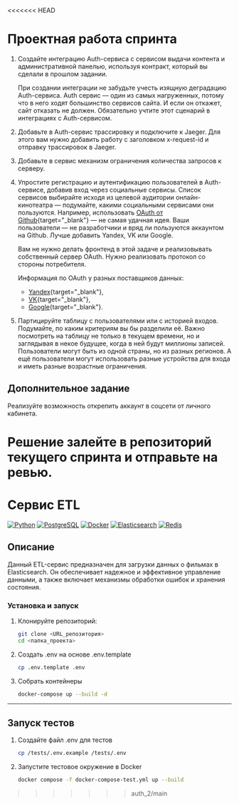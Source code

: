 <<<<<<< HEAD
# Проектная работа спринта

1. Создайте интеграцию Auth-сервиса с сервисом выдачи контента и административной панелью, используя контракт, который вы сделали в прошлом задании.
  
    При создании интеграции не забудьте учесть изящную деградацию Auth-сервиса. Auth сервис — один из самых нагруженных, потому что в него ходят большинство сервисов сайта. И если он откажет, сайт отказать не должен. Обязательно учтите этот сценарий в интеграциях с Auth-сервисом.
2. Добавьте в Auth-сервис трассировку и подключите к Jaeger. Для этого вам нужно добавить работу с заголовком x-request-id и отправку трассировок в Jaeger.
3. Добавьте в сервис механизм ограничения количества запросов к серверу.
4. Упростите регистрацию и аутентификацию пользователей в Auth-сервисе, добавив вход через социальные сервисы. Список сервисов выбирайте исходя из целевой аудитории онлайн-кинотеатра — подумайте, какими социальными сервисами они пользуются. Например, использовать [OAuth от Github](https://docs.github.com/en/free-pro-team@latest/developers/apps/authorizing-oauth-apps){target="_blank"} — не самая удачная идея. Ваши пользователи — не разработчики и вряд ли пользуются аккаунтом на Github. Лучше добавить Yandex, VK или Google.

    Вам не нужно делать фронтенд в этой задаче и реализовывать собственный сервер OAuth. Нужно реализовать протокол со стороны потребителя.
    
    Информация по OAuth у разных поставщиков данных: 
    
    - [Yandex](https://yandex.ru/dev/oauth/?turbo=true){target="_blank"},
    - [VK](https://vk.com/dev/access_token){target="_blank"},
    - [Google](https://developers.google.com/identity/protocols/oauth2){target="_blank"}.
5. Партицируйте таблицу с пользователями или с историей входов. Подумайте, по каким критериям вы бы разделили её. Важно посмотреть на таблицу не только в текущем времени, но и заглядывая в некое будущее, когда в ней будут миллионы записей. Пользователи могут быть из одной страны, но из разных регионов. А ещё пользователи могут использовать разные устройства для входа и иметь разные возрастные ограничения.
    
## Дополнительное задание
    
Реализуйте возможность открепить аккаунт в соцсети от личного кабинета. 
    
Решение залейте в репозиторий текущего спринта и отправьте на ревью.
=======
# Сервис ETL

[![Python](https://img.shields.io/badge/-Python-464646?style=flat-square&logo=Python)](https://www.python.org/)
[![PostgreSQL](https://img.shields.io/badge/-PostgreSQL-464646?style=flat-square&logo=PostgreSQL)](https://www.postgresql.org/)
[![Docker](https://img.shields.io/badge/-Docker-464646?style=flat-square&logo=Docker)](https://www.docker.com/)
[![Elasticsearch](https://img.shields.io/badge/-Elasticsearch-464646?style=flat-square&logo=elasticsearch)](https://www.elastic.co/elasticsearch/)
[![Redis](https://img.shields.io/badge/-Redis-464646?style=flat-square&logo=Redis)](https://redis.io/)

## Описание
Данный ETL-сервис предназначен для загрузки данных о фильмах в Elasticsearch. Он обеспечивает надежное и эффективное управление данными, а также включает механизмы обработки ошибок и хранения состояния.


### Установка и запуск

1. Клонируйте репозиторий:

   ```bash
   git clone <URL_репозитория>
   cd <папка_проекта>

2. Создать .env на основе .env.template
    ```bash
    cp .env.template .env

3. Собрать контейнеры
    ```bash
    docker-compose up --build -d

------------

## Запуск тестов

1. Создайте файл .env для тестов
   ```bash
   cp /tests/.env.example /tests/.env

1. Запустите тестовое окружение в Docker
   ```bash
   docker compose -f docker-compose-test.yml up --build
>>>>>>> auth_2/main
